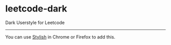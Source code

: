 # leetcode-dark
Dark Userstyle for Leetcode

---
You can use [Stylish](https://userstyles.org/styles/135320/leetcode-dark) in Chrome or Firefox to add this. 
